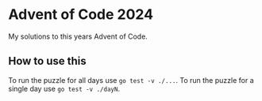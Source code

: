 # Advent of Code 2024

My solutions to this years Advent of Code. 

## How to use this

To run the puzzle for all days use `go test -v ./...`.
To run the puzzle for a single day use `go test -v ./dayN`.
